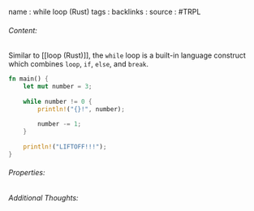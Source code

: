 name : while loop (Rust)
tags : 
backlinks : 
source : #TRPL 

###### Content:
Similar to [[loop (Rust)]], the `while` loop is a built-in language construct which combines `loop`, `if`, `else`, and `break`.

```rust
fn main() {
	let mut number = 3;
	
	while number != 0 {
		println!("{}!", number);
		
		number -= 1;
	}
	
	println!("LIFTOFF!!!");
}
```

###### Properties:


###### Additional Thoughts:
